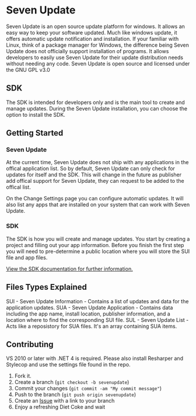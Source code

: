 Seven Update
=============

Seven Update is an open source update platform for windows. It allows an easy way to keep your software updated. Much like windows update, it offers automatic update notification and installation. If your familiar with Linux, think of a package manager for Windows, the difference being Seven Update does not officially support installation of programs. It allows developers to easily use Seven Update for their update distribution needs without needing any code. Seven Update is open source and licensed under the GNU GPL v3.0

SDK
-------

The SDK is intended for developers only and is the main tool to create and manage updates. During the Seven Update installation, you can choose the option to install the SDK.

Getting Started
------------

### Seven Update

At the current time, Seven Update does not ship with any applications in the offical application list. So by default, Seven Update can only check for updates for itself and the SDK.
This will change in the future as publisher add offical support for Seven Update, they can request to be added to the offical list.

On the Change Settings page you can configure automatic updates. It will also list any apps that are installed on your system that can work with Seven Update.

### SDK

The SDK is how you will create and manage updates. You start by creating a project and filling out your app information.
Before you finish the first step you will need to pre-determine a public location where you will store the SUI file and app files.

[View the SDK documentation for further information.][2]

Files Types Explained
------
SUI - Seven Update Information - Contains a list of updates and data for the application updates.
SUA - Seven Update Application - Contains data including the app name, install location, publisher information, and a location where to find the corresponding SUI file.
SUL - Seven Update List - Acts like a reposistory for SUA files. It's an array containing SUA items.


Contributing
------------
VS 2010 or later with .NET 4 is required. Please also install Resharper and Stylecop and use the settings file found in the repo.

1. Fork it.
2. Create a branch (`git checkout -b sevenupdate`)
3. Commit your changes (`git commit -am "My commit message"`)
4. Push to the branch (`git push origin sevenupdate`)
5. Create an [Issue][1] with a link to your branch
6. Enjoy a refreshing Diet Coke and wait

[1]: http://github.com/sevenalive/sevenupdate/issues
[2]: https://github.com/sevenalive/sevenupdate/blob/master/sdk.readme.md
